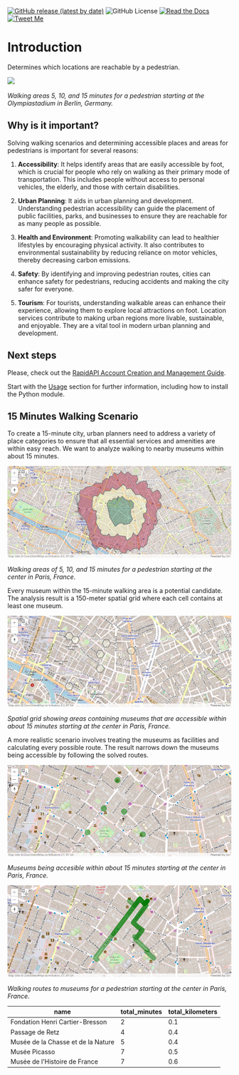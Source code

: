 [![GitHub release (latest by date)](https://img.shields.io/github/v/release/Geospatial-AI-DE/geopedestrian-py)](https://pypi.org/project/geopedestrian)
![GitHub License](https://img.shields.io/github/license/Geospatial-AI-DE/geopedestrian-py)
[![Read the Docs](https://img.shields.io/readthedocs/geopedestrian)](https://geopedestrian.readthedocs.io/en/latest)
[![Tweet Me](https://img.shields.io/twitter/url?style=social&url=https%3A%2F%2Fgithub.com%2FGeospatial-AI-DE%2Fgeopedestrian-py)](https://twitter.com/intent/tweet?text=Outstanding:&url=https%3A%2F%2Fgithub.com%2FGeospatial-AI-DE%2Fgeopedestrian-py)

# Introduction
Determines which locations are reachable by a pedestrian.

![](https://geospatial-ai.de/wp-content/uploads/2024/07/Walking-Areas-Berlin-Olympiastadium.png)

*Walking areas 5, 10, and 15 minutes for a pedestrian starting at the Olympiastadium in Berlin, Germany.*

## Why is it important?
Solving walking scenarios and determining accessible places and areas for pedestrians is important for several reasons:

1. **Accessibility**:
   It helps identify areas that are easily accessible by foot, which is crucial for people who rely on walking as their primary mode of transportation. This includes people without access to personal vehicles, the elderly, and those with certain disabilities.

2. **Urban Planning**:
   It aids in urban planning and development. Understanding pedestrian accessibility can guide the placement of public facilities, parks, and businesses to ensure they are reachable for as many people as possible.

3. **Health and Environment**:
   Promoting walkability can lead to healthier lifestyles by encouraging physical activity. It also contributes to environmental sustainability by reducing reliance on motor vehicles, thereby decreasing carbon emissions.

4. **Safety**:
   By identifying and improving pedestrian routes, cities can enhance safety for pedestrians, reducing accidents and making the city safer for everyone.

5. **Tourism**:
   For tourists, understanding walkable areas can enhance their experience, allowing them to explore local attractions on foot.
   Location services contribute to making urban regions more livable, sustainable, and enjoyable. They are a vital tool in modern urban planning and development.

## Next steps
Please, check out the [RapidAPI Account Creation and Management Guide](https://docs.rapidapi.com/docs/account-creation-and-settings).

Start with the [Usage](https://geopedestrian.readthedocs.io/en/latest/usage.html) section for further information, including
how to install the Python module.

## 15 Minutes Walking Scenario
To create a 15-minute city, urban planners need to address a variety of place categories to ensure that all essential services and amenities are within easy reach.
We want to analyze walking to nearby museums within about 15 minutes.

![](assets/images/Fifteen%20Minutes%20Walking%20Areas%20-%20Paris.png)

*Walking areas of 5, 10, and 15 minutes for a pedestrian starting at the center in Paris, France.*

Every museum within the 15-minute walking area is a potential candidate. 
The analysis result is a 150-meter spatial grid where each cell contains at least one museum.

![](assets/images/Fifteen%20Minutes%20Walking%20Grid%20-%20Paris.png)

*Spatial grid showing areas containing museums that are accessible within about 15 minutes starting at the center in Paris, France.*

A more realistic scenario involves treating the museums as facilities and calculating every possible route. 
The result narrows down the museums being accessible by following the solved routes.

![](assets/images/Fifteen%20Minutes%20Walking%20Places%20-%20Paris.png)

*Museums being accesible within about 15 minutes starting at the center in Paris, France.*

![](assets/images/Fifteen%20Minutes%20Walking%20Routes%20-%20Paris.png)

*Walking routes to museums for a pedestrian starting at the center in Paris, France.*

| name | total_minutes | total_kilometers |
-------|---------------|------------------|
| Fondation Henri Cartier-Bresson | 2 | 0.1 |
| Passage de Retz | 4 | 0.4 |
| Musée de la Chasse et de la Nature  | 5 | 0.4 |
| Musée Picasso | 7 | 0.5 |
| Musée de l'Histoire de France | 7 | 0.6 |

